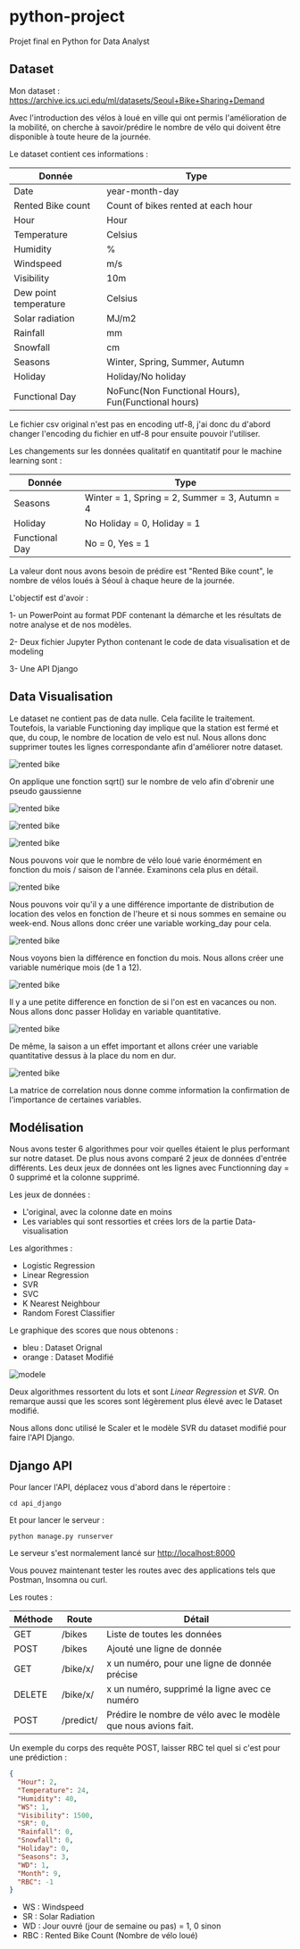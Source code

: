 # python-project

Projet final en Python for Data Analyst

## Dataset

Mon dataset : <https://archive.ics.uci.edu/ml/datasets/Seoul+Bike+Sharing+Demand>

Avec l'introduction des vélos à loué en ville qui ont permis l'amélioration de la mobilité, on cherche à savoir/prédire le nombre de vélo qui doivent être disponible à toute heure de la journée.

Le dataset contient ces informations :

| Donnée                | Type                                                |
| --------------------- | --------------------------------------------------- |
| Date                  | year-month-day                                      |
| Rented Bike count     | Count of bikes rented at each hour                  |
| Hour                  | Hour                                                |
| Temperature           | Celsius                                             |
| Humidity              | %                                                   |
| Windspeed             | m/s                                                 |
| Visibility            | 10m                                                 |
| Dew point temperature | Celsius                                             |
| Solar radiation       | MJ/m2                                               |
| Rainfall              | mm                                                  |
| Snowfall              | cm                                                  |
| Seasons               | Winter, Spring, Summer, Autumn                      |
| Holiday               | Holiday/No holiday                                  |
| Functional Day        | NoFunc(Non Functional Hours), Fun(Functional hours) |

Le fichier csv original n'est pas en encoding utf-8, j'ai donc du d'abord changer l'encoding du fichier en utf-8 pour ensuite pouvoir l'utiliser.

Les changements sur les données qualitatif en quantitatif pour le machine learning sont :

| Donnée         | Type                                           |
| -------------- | ---------------------------------------------- |
| Seasons        | Winter = 1, Spring = 2, Summer = 3, Autumn = 4 |
| Holiday        | No Holiday = 0, Holiday = 1                    |
| Functional Day | No = 0, Yes = 1                                |

La valeur dont nous avons besoin de prédire est "Rented Bike count", le nombre de vélos loués à Séoul à chaque heure de la journée.

L'objectif est d'avoir :

1- un PowerPoint au format PDF contenant la démarche et les résultats de notre analyse et de nos modèles.

2- Deux fichier Jupyter Python contenant le code de data visualisation et de modeling

3- Une API Django

## Data Visualisation

Le dataset ne contient pas de data nulle. Cela facilite le traitement.
Toutefois, la variable Functioning day implique que la station est fermé et que, du coup, le nombre de location de velo est nul. Nous allons donc supprimer toutes les lignes correspondante afin d'améliorer notre dataset.

![rented bike](images/1.png)

On applique une fonction sqrt() sur le nombre de velo afin d'obrenir une pseudo gaussienne

![rented bike](images/2.png)

![rented bike](images/3.png)

![rented bike](images/4.png)

Nous pouvons voir que le nombre de vélo loué varie énormément en fonction du mois / saison de l'année. Examinons cela plus en détail.

![rented bike](images/5.png)

Nous pouvons voir qu'il y a une différence importante de distribution de location des velos en fonction de l'heure et si nous sommes en semaine ou week-end. Nous allons donc créer une variable working_day pour cela.

![rented bike](images/6.png)

Nous voyons bien la différence en fonction du mois. Nous allons créer une variable numérique mois (de 1 a 12).

![rented bike](images/7.png)

Il y a une petite difference en fonction de si l'on est en vacances ou non. Nous allons donc passer Holiday en variable quantitative.

![rented bike](images/8.png)

De même, la saison a un effet important et allons créer une variable quantitative dessus à la place du nom en dur.

![rented bike](images/9.png)

La matrice de correlation nous donne comme information la confirmation de l'importance de certaines variables.

## Modélisation

Nous avons tester 6 algorithmes pour voir quelles étaient le plus performant sur notre dataset. De plus nous avons comparé 2 jeux de données d'entrée différents. Les deux jeux de données ont les lignes avec Functionning day = 0 supprimé et la colonne supprimé.

Les jeux de données :

- L'original, avec la colonne date en moins
- Les variables qui sont ressorties et crées lors de la partie Data-visualisation

Les algorithmes :

- Logistic Regression​
- Linear Regression​
- SVR​
- SVC​
- K Nearest Neighbour​
- Random Forest Classifier

Le graphique des scores que nous obtenons :

- bleu : Dataset Orignal
- orange : Dataset Modifié

![modele](./images/modele.png)

Deux algorithmes ressortent du lots et sont _Linear Regression_ et _SVR_. On remarque aussi que les scores sont légèrement plus élevé avec le Dataset modifié.

Nous allons donc utilisé le Scaler et le modèle SVR du dataset modifié pour faire l'API Django.

## Django API

Pour lancer l'API, déplacez vous d'abord dans le répertoire :

```text
cd api_django
```

Et pour lancer le serveur :

```text
python manage.py runserver
```

Le serveur s'est normalement lancé sur <http://localhost:8000>

Vous pouvez maintenant tester les routes avec des applications tels que Postman, Insomna ou curl.

Les routes :

| Méthode | Route     | Détail                                                          |
| ------- | --------- | --------------------------------------------------------------- |
| GET     | /bikes    | Liste de toutes les données                                     |
| POST    | /bikes    | Ajouté une ligne de donnée                                      |
| GET     | /bike/x/  | x un numéro, pour une ligne de donnée précise                   |
| DELETE  | /bike/x/  | x un numéro, supprimé la ligne avec ce numéro​                  |
| POST    | /predict/ | Prédire le nombre de vélo avec le modèle que nous avions fait.​ |

Un exemple du corps des requête POST, laisser RBC tel quel si c'est pour une prédiction :

```json
{
  "Hour": 2,
  "Temperature": 24,
  "Humidity": 40,
  "WS": 1,
  "Visibility": 1500,
  "SR": 0,
  "Rainfall": 0,
  "Snowfall": 0,
  "Holiday": 0,
  "Seasons": 3,
  "WD": 1,
  "Month": 9,
  "RBC": -1
}
```

- WS : Windspeed
- SR : Solar Radiation
- WD : Jour ouvré (jour de semaine ou pas) = 1, 0 sinon
- RBC : Rented Bike Count (Nombre de vélo loué)
